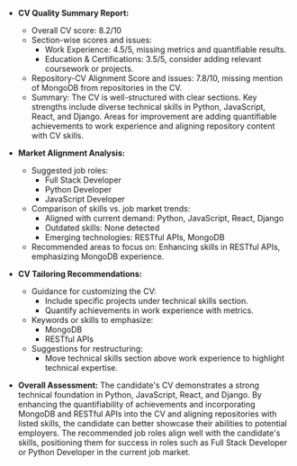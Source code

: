 - **CV Quality Summary Report:**
  - Overall CV score: 8.2/10
  - Section-wise scores and issues:
    - Work Experience: 4.5/5, missing metrics and quantifiable results.
    - Education & Certifications: 3.5/5, consider adding relevant coursework or projects.
  - Repository-CV Alignment Score and issues: 7.8/10, missing mention of MongoDB from repositories in the CV.
  - Summary: The CV is well-structured with clear sections. Key strengths include diverse technical skills in Python, JavaScript, React, and Django. Areas for improvement are adding quantifiable achievements to work experience and aligning repository content with CV skills.

- **Market Alignment Analysis:**
  - Suggested job roles:
    - Full Stack Developer
    - Python Developer
    - JavaScript Developer
  - Comparison of skills vs. job market trends:
    - Aligned with current demand: Python, JavaScript, React, Django
    - Outdated skills: None detected
    - Emerging technologies: RESTful APIs, MongoDB
  - Recommended areas to focus on: Enhancing skills in RESTful APIs, emphasizing MongoDB experience.

- **CV Tailoring Recommendations:**
  - Guidance for customizing the CV:
    - Include specific projects under technical skills section.
    - Quantify achievements in work experience with metrics.
  - Keywords or skills to emphasize:
    - MongoDB
    - RESTful APIs
  - Suggestions for restructuring:
    - Move technical skills section above work experience to highlight technical expertise.

- **Overall Assessment:**
  The candidate's CV demonstrates a strong technical foundation in Python, JavaScript, React, and Django. By enhancing the quantifiability of achievements and incorporating MongoDB and RESTful APIs into the CV and aligning repositories with listed skills, the candidate can better showcase their abilities to potential employers. The recommended job roles align well with the candidate's skills, positioning them for success in roles such as Full Stack Developer or Python Developer in the current job market.